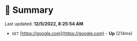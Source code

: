 # 📖 Summary
Last updated: **12/5/2022, 8:25:54 AM**

- `GET` [https://google.com](https://google.com) - **Up** (214ms)
